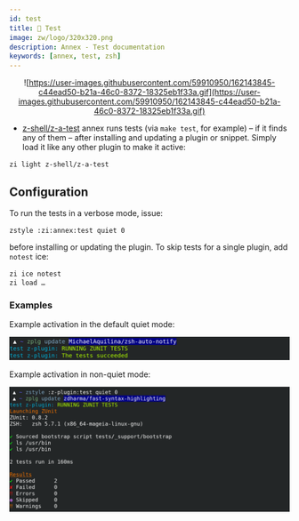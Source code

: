 ```yaml
---
id: test
title: 💠 Test
image: zw/logo/320x320.png
description: Annex - Test documentation
keywords: [annex, test, zsh]
---
```


<div align="center">

![https://user-images.githubusercontent.com/59910950/162143845-c44ead50-b21a-46c0-8372-18325eb1f33a.gif](https://user-images.githubusercontent.com/59910950/162143845-c44ead50-b21a-46c0-8372-18325eb1f33a.gif)

</div>

- [z-shell/z-a-test](https://github.com/z-shell/z-a-test) annex runs tests (via `make test`, for example) – if it finds
  any of them – after installing and updating a plugin or snippet. Simply load it like any other plugin to make it
  active:

```shell
zi light z-shell/z-a-test
```

## Configuration

To run the tests in a verbose mode, issue:

```shell
zstyle :zi:annex:test quiet 0
```

before installing or updating the plugin. To skip tests for a single plugin, add `notest` ice:

```shell
zi ice notest
zi load …
```

### Examples

Example activation in the default quiet mode:

![z-a-test activation](https://raw.githubusercontent.com/z-shell/z-a-test/main/docs/images/z-p-test-1.png)

Example activation in non-quiet mode:

![z-a-test activation](https://raw.githubusercontent.com/z-shell/z-a-test/main/docs/images/z-p-test-2.png)
